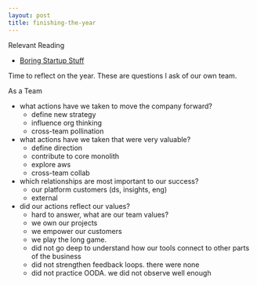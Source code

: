 ```yaml
---
layout: post
title: finishing-the-year
---
```


Relevant Reading
* [Boring Startup
  Stuff](https://boringstartupstuff.com/newsletter/nov-24th-2020-finish-the-year-strong)

Time to reflect on the year. These are questions I ask of our own team.

As a Team
* what actions have we taken to move the company forward?
    - define new strategy
    - influence org thinking
    - cross-team pollination
* what actions have we taken that were very valuable?
    - define direction
    - contribute to core monolith
    - explore aws
    - cross-team collab
* which relationships are most important to our success?
    - our platform customers (ds, insights, eng)
    - external
* did our actions reflect our values?
    - hard to answer, what are our team values?
    - we own our projects
    - we empower our customers
    - we play the long game.
    - did not go deep to understand how our tools connect to other parts of the
      business
    - did not strengthen feedback loops. there were none
    - did not practice OODA. we did not observe well enough
